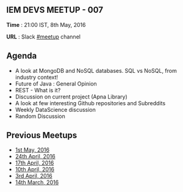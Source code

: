 ## IEM DEVS MEETUP - 007

**Time** : 21:00 IST, 8th May, 2016

**URL** : Slack [#meetup](https://iem-devs.slack.com/archives/meetup) channel

## Agenda

* A look at MongoDB and NoSQL databases. SQL vs NoSQL, from industry context!
* Future of Java : General Opinion
* REST - What is it?
* Discussion on current project (Apna Library)
* A look at few interesting Github repositories and Subreddits
* Weekly DataScience discussion
* Random Discussion



## Previous Meetups

* [1st May, 2016](https://github.com/iem-devs/awesome-mission/blob/master/meetups/meetup-06.md)
* [24th April, 2016](https://github.com/iem-devs/awesome-mission/blob/master/meetups/meetup-05.md)
* [17th April, 2016](https://github.com/iem-devs/awesome-mission/blob/master/meetups/meetup-04.md)
* [10th April, 2016](https://github.com/iem-devs/awesome-mission/blob/master/meetups/meetup-03.md)
* [3rd April, 2016](https://github.com/iem-devs/awesome-mission/blob/master/meetups/meetup-02.md)
* [14th March, 2016](https://github.com/iem-devs/awesome-mission/blob/master/meetups/meetup-01.md)


